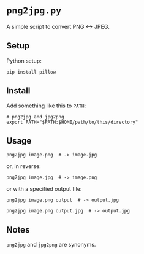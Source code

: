 # `png2jpg.py`

A simple script to convert PNG <-> JPEG.

## Setup

Python setup:

```
pip install pillow
```

## Install

Add something like this to `PATH`:

```
# png2jpg and jpg2png
export PATH="$PATH:$HOME/path/to/this/directory"
```

## Usage

```
png2jpg image.png  # -> image.jpg
```

or, in reverse:

```
png2jpg image.jpg  # -> image.png
```

or with a specified output file:

```
png2jpg image.png output  # -> output.jpg
```

```
png2jpg image.png output.jpg  # -> output.jpg
```

## Notes

`png2jpg` and `jpg2png` are synonyms.